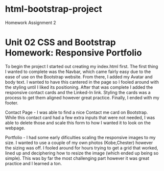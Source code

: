 # html-bootstrap-project
Homework Assignment 2
# Unit 02 CSS and Bootstrap Homework: Responsive Portfolio
To begin the project I started out creating my index.html first. The first thing I wanted to complete was the Navbar, which came fairly easy due to the ease of use on the Bootstrap website. From there, I added my Avatar and body text. I wanted to have this cantered in the page so I fooled around with the styling until I liked its positioning. After that was complete I added the responsive contact cards and the Linked-In link. Styling the cards was a process to get them aligned however great practice. Finally, I ended with my footer.

Contact Page - I was able to find a nice Contact me card on Bootstrap. While this contact card had a few extra inputs that were not needed, I was able to delete those and scale this form to how I wanted it to look on the webpage. 

Portfolio - I had some early dificulties scaling the responsive images to my size. I wanted to use a couple of my own photos (Kobe,Chester) however the sizing was off. I fooled around for hours trying to get a grid that worked, lined up and deciphering how to resize the image (which ended up being so simple). This was by far the most challenging part however it was great practice and I learned a ton. 